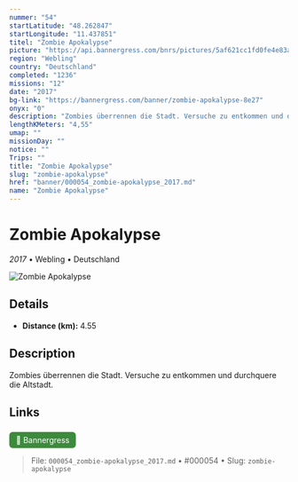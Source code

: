 ```yaml
---
nummer: "54"
startLatitude: "48.262847"
startLongitude: "11.437851"
titel: "Zombie Apokalypse"
picture: "https://api.bannergress.com/bnrs/pictures/5af621cc1fd0fe4e83ab4d00eea6c11a"
region: "Webling"
country: "Deutschland"
completed: "1236"
missions: "12"
date: "2017"
bg-link: "https://bannergress.com/banner/zombie-apokalypse-8e27"
onyx: "0"
description: "Zombies überrennen die Stadt. Versuche zu entkommen und durchquere die Altstadt."
lengthKMeters: "4,55"
umap: ""
missionDay: ""
notice: ""
Trips: ""
title: "Zombie Apokalypse"
slug: "zombie-apokalypse"
href: "banner/000054_zombie-apokalypse_2017.md"
name: "Zombie Apokalypse"
---
```

# Zombie Apokalypse

*2017* • Webling • Deutschland

![Zombie Apokalypse](https://api.bannergress.com/bnrs/pictures/5af621cc1fd0fe4e83ab4d00eea6c11a)



## Details
- **Distance (km):** 4.55






## Description
Zombies überrennen die Stadt. Versuche zu entkommen und durchquere die Altstadt.



## Links
<a href="https://bannergress.com/banner/zombie-apokalypse-8e27" style="display:inline-block;margin:6px 8px 0 0;padding:6px 12px;background:#3c8b3c;color:#fff;text-decoration:none;border-radius:6px;">🔗 Bannergress</a>




> File: `000054_zombie-apokalypse_2017.md` • #000054 • Slug: `zombie-apokalypse`
